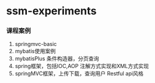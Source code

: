 # ssm-experiments
### 课程案例
1. springmvc-basic
2. mybatis使用案例
3. mybatisPlus 条件构造器，分页查询
4. spring框架，包括IOC,AOP 注解方式实现和XML方式实现
5. springMVC框架，上传下载，查询用户 Restful api风格